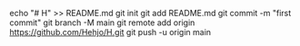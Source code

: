 echo "# H" >> README.md
git init
git add README.md
git commit -m "first commit"
git branch -M main
git remote add origin https://github.com/Hehjo/H.git
git push -u origin main

